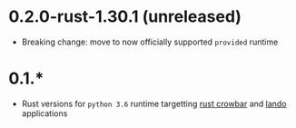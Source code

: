 # 0.2.0-rust-1.30.1 (unreleased)

* Breaking change: move to now officially supported `provided` runtime

# 0.1.*

* Rust versions for `python 3.6` runtime targetting [rust crowbar](https://github.com/ilianaw/rust-crowbar) and [lando](https://github.com/softprops/lando) applications